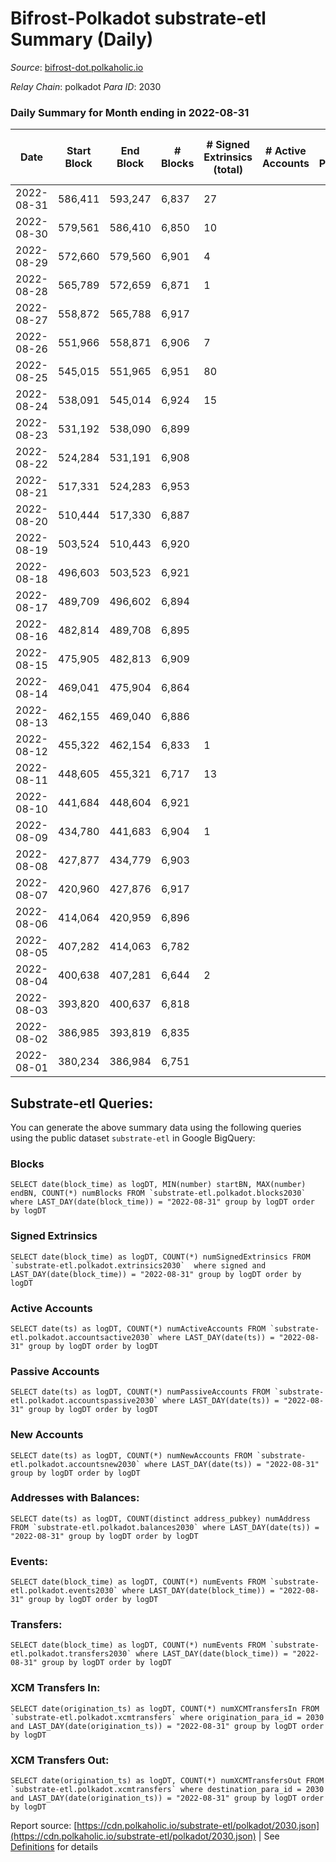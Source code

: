 # Bifrost-Polkadot substrate-etl Summary (Daily)

_Source_: [bifrost-dot.polkaholic.io](https://bifrost-dot.polkaholic.io)

*Relay Chain*: polkadot
*Para ID*: 2030



### Daily Summary for Month ending in 2022-08-31


| Date | Start Block | End Block | # Blocks | # Signed Extrinsics (total) | # Active Accounts | # Passive | # New | # Addresses with Balances | # Events | # Transfers | # XCM Transfers In | # XCM Transfers Out | Issues | 
| ---- | ----------- | --------- | -------- | --------------------------- | ----------------- | --------- | ----- | ------------------------- | -------- | ----------- | ------------------ | ------------------- | ------ |
| 2022-08-31 | 586,411 | 593,247 | 6,837 | 27 |  |  |  | 1,333 | 13,858 | 23 ($6,014.41) |   |   |  |
| 2022-08-30 | 579,561 | 586,410 | 6,850 | 10 |  |  |  | 1,327 | 13,766 | 4 ($2.16) |   |   |  |
| 2022-08-29 | 572,660 | 579,560 | 6,901 | 4 |  |  |  | 1,323 | 13,833 | 2 ($2.84) |   |   |  |
| 2022-08-28 | 565,789 | 572,659 | 6,871 | 1 |  |  |  | 1,321 | 13,752 |   |   |   |  |
| 2022-08-27 | 558,872 | 565,788 | 6,917 |  |  |  |  | 1,321 | 13,838 |   |   |   |  |
| 2022-08-26 | 551,966 | 558,871 | 6,906 | 7 |  |  |  | 1,321 | 13,862 | 3 ($1.09) |   |   |  |
| 2022-08-25 | 545,015 | 551,965 | 6,951 | 80 |  |  |  | 1,319 | 20,883 | 1,328 ($1,718,831.94) |   |   |  |
| 2022-08-24 | 538,091 | 545,014 | 6,924 | 15 |  |  |  | 19 | 13,968 | 14 ($2.54) |   |   |  |
| 2022-08-23 | 531,192 | 538,090 | 6,899 |  |  |  |  | 15 | 13,801 |   |   |   |  |
| 2022-08-22 | 524,284 | 531,191 | 6,908 |  |  |  |  | 15 | 13,820 |   |   |   |  |
| 2022-08-21 | 517,331 | 524,283 | 6,953 |  |  |  |  | 15 | 13,914 |   |   |   |  |
| 2022-08-20 | 510,444 | 517,330 | 6,887 |  |  |  |  | 15 | 13,778 |   |   |   |  |
| 2022-08-19 | 503,524 | 510,443 | 6,920 |  |  |  |  | 15 | 13,845 |   |   |   |  |
| 2022-08-18 | 496,603 | 503,523 | 6,921 |  |  |  |  | 15 | 13,846 |   |   |   |  |
| 2022-08-17 | 489,709 | 496,602 | 6,894 |  |  |  |  | 15 | 13,791 |   |   |   |  |
| 2022-08-16 | 482,814 | 489,708 | 6,895 |  |  |  |  | 15 | 13,794 |   |   |   |  |
| 2022-08-15 | 475,905 | 482,813 | 6,909 |  |  |  |  | 15 | 13,822 |   |   |   |  |
| 2022-08-14 | 469,041 | 475,904 | 6,864 |  |  |  |  | 15 | 13,732 |   |   |   |  |
| 2022-08-13 | 462,155 | 469,040 | 6,886 |  |  |  |  | 15 | 13,776 |   |   |   |  |
| 2022-08-12 | 455,322 | 462,154 | 6,833 | 1 |  |  |  | 15 | 13,690 | 3 ($3,300,957.80) |   |   |  |
| 2022-08-11 | 448,605 | 455,321 | 6,717 | 13 |  |  |  | 12 | 13,554 | 5 ($109.99) |   |   |  |
| 2022-08-10 | 441,684 | 448,604 | 6,921 |  |  |  |  | 7 | 13,846 |   |   |   |  |
| 2022-08-09 | 434,780 | 441,683 | 6,904 | 1 |  |  |  | 7 | 13,820 |   |   |   |  |
| 2022-08-08 | 427,877 | 434,779 | 6,903 |  |  |  |  | 6 | 13,810 |   |   |   |  |
| 2022-08-07 | 420,960 | 427,876 | 6,917 |  |  |  |  | 6 | 13,838 |   |   |   |  |
| 2022-08-06 | 414,064 | 420,959 | 6,896 |  |  |  |  | 6 | 13,795 |   |   |   |  |
| 2022-08-05 | 407,282 | 414,063 | 6,782 |  |  |  |  | 6 | 13,568 |   |   |   |  |
| 2022-08-04 | 400,638 | 407,281 | 6,644 | 2 |  |  |  | 6 | 13,304 |   |   |   |  |
| 2022-08-03 | 393,820 | 400,637 | 6,818 |  |  |  |  | 6 | 13,640 |   |   |   |  |
| 2022-08-02 | 386,985 | 393,819 | 6,835 |  |  |  |  | 6 | 13,674 |   |   |   |  |
| 2022-08-01 | 380,234 | 386,984 | 6,751 |  |  |  |  | 6 | 13,505 |   |   |   |  |

## Substrate-etl Queries:
You can generate the above summary data using the following queries using the public dataset `substrate-etl` in Google BigQuery:


### Blocks
```
SELECT date(block_time) as logDT, MIN(number) startBN, MAX(number) endBN, COUNT(*) numBlocks FROM `substrate-etl.polkadot.blocks2030`  where LAST_DAY(date(block_time)) = "2022-08-31" group by logDT order by logDT
```


### Signed Extrinsics
```
SELECT date(block_time) as logDT, COUNT(*) numSignedExtrinsics FROM `substrate-etl.polkadot.extrinsics2030`  where signed and LAST_DAY(date(block_time)) = "2022-08-31" group by logDT order by logDT
```


### Active Accounts
```
SELECT date(ts) as logDT, COUNT(*) numActiveAccounts FROM `substrate-etl.polkadot.accountsactive2030` where LAST_DAY(date(ts)) = "2022-08-31" group by logDT order by logDT
```


### Passive Accounts
```
SELECT date(ts) as logDT, COUNT(*) numPassiveAccounts FROM `substrate-etl.polkadot.accountspassive2030` where LAST_DAY(date(ts)) = "2022-08-31" group by logDT order by logDT
```


### New Accounts
```
SELECT date(ts) as logDT, COUNT(*) numNewAccounts FROM `substrate-etl.polkadot.accountsnew2030` where LAST_DAY(date(ts)) = "2022-08-31" group by logDT order by logDT
```


### Addresses with Balances:
```
SELECT date(ts) as logDT, COUNT(distinct address_pubkey) numAddress FROM `substrate-etl.polkadot.balances2030` where LAST_DAY(date(ts)) = "2022-08-31" group by logDT order by logDT
```


### Events:
```
SELECT date(block_time) as logDT, COUNT(*) numEvents FROM `substrate-etl.polkadot.events2030` where LAST_DAY(date(block_time)) = "2022-08-31" group by logDT order by logDT
```


### Transfers:
```
SELECT date(block_time) as logDT, COUNT(*) numEvents FROM `substrate-etl.polkadot.transfers2030` where LAST_DAY(date(block_time)) = "2022-08-31" group by logDT order by logDT
```


### XCM Transfers In:
```
SELECT date(origination_ts) as logDT, COUNT(*) numXCMTransfersIn FROM `substrate-etl.polkadot.xcmtransfers` where origination_para_id = 2030 and LAST_DAY(date(origination_ts)) = "2022-08-31" group by logDT order by logDT
```


### XCM Transfers Out:
```
SELECT date(origination_ts) as logDT, COUNT(*) numXCMTransfersOut FROM `substrate-etl.polkadot.xcmtransfers` where destination_para_id = 2030 and LAST_DAY(date(origination_ts)) = "2022-08-31" group by logDT order by logDT
```



Report source: [https://cdn.polkaholic.io/substrate-etl/polkadot/2030.json](https://cdn.polkaholic.io/substrate-etl/polkadot/2030.json) | See [Definitions](/DEFINITIONS.md) for details
